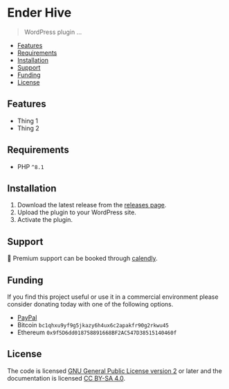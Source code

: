 # Ender Hive

> WordPress plugin ...

- [Features](#features)
- [Requirements](#requirements)
- [Installation](#installation)
- [Support](#support)
- [Funding](#funding)
- [License](#license)

## Features

- Thing 1
- Thing 2

## Requirements

- PHP `^8.1`

## Installation

1. Download the latest release from the [releases page](https://github.com/carmelosantana/plugin-template-composer/releases).
2. Upload the plugin to your WordPress site.
3. Activate the plugin.

## Support

💎 Premium support can be booked through [calendly](https://calendly.com/carmelosantana/).

## Funding

If you find this project useful or use it in a commercial environment please consider donating today with one of the following options.

- [PayPal](https://www.paypal.com/donate/?business=PWVK9L8VGN4VA&no_recurring=0&currency_code=USD)
- Bitcoin `bc1qhxu9yf9g5jkazy6h4ux6c2apakfr90g2rkwu45`
- Ethereum `0x9f5D6dd018758891668BF2AC547D38515140460f`

## License

The code is licensed [GNU General Public License version 2](http://www.gnu.org/licenses/gpl-2.0.html) or later and the documentation is licensed [CC BY-SA 4.0](https://creativecommons.org/licenses/by-sa/4.0/).
